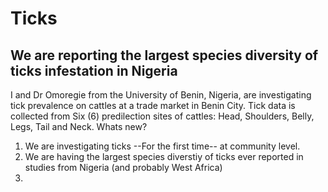 # Ticks
## We are reporting the largest species diversity of ticks infestation in Nigeria
I and Dr Omoregie from the University of Benin, Nigeria, are investigating tick prevalence on cattles at a trade market in Benin City.  Tick data is collected from Six (6) predilection sites of cattles: Head, Shoulders, Belly, Legs, Tail and Neck.
Whats new?
1. We are investigating ticks --For the first time-- at community level.
3. We are having the largest species diverstiy of ticks ever reported in studies from Nigeria (and probably West Africa)
4. 
